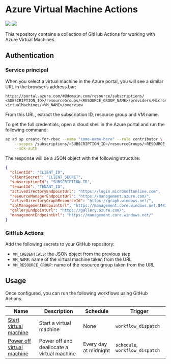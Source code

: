 # Azure Virtual Machine Actions

[![](https://github.com/gabrielecanepa/azure-vm-actions/actions/workflows/start-vm.yml/badge.svg)](https://github.com/gabrielecanepa/azure-vm-actions/actions/workflows/start-vm.yml)
[![](https://github.com/gabrielecanepa/azure-vm-actions/actions/workflows/power-off-vm.yml/badge.svg)](https://github.com/gabrielecanepa/azure-vm-actions/actions/workflows/power-off-vm.yml)

This repository contains a collection of GitHub Actions for working with Azure Virtual Machines.

## Authentication

### Service principal

When you select a virtual machine in the Azure portal, you will see a similar URL in the browser’s address bar:

```
https://portal.azure.com/#@domain.com/resource/subscriptions/
<SUBSCRIPTION_ID>/resourceGroups/<RESOURCE_GROUP_NAME>/providers/Microsoft.Compute/
virtualMachines/<VM_NAME>/overview
```

From this URL, extract the subscription ID, resource group and VM name.

To get the full credentials, open a cloud shell in the Azure portal and run the following command:

```sh
az ad sp create-for-rbac --name "some-name-here" --role contributor \
    --scopes /subscriptions/<SUBSCRIPTION_ID>/resourceGroups/<RESOURCE_GROUP_NAME> \
    --sdk-auth
```

The response will be a JSON object with the following structure:

```json
{
  "clientId": "CLIENT_ID",
  "clientSecret": "CLIENT_SECRET",
  "subscriptionId": "SUBSCRIPTION_ID",
  "tenantId": "TENANT_ID",
  "activeDirectoryEndpointUrl": "https://login.microsoftonline.com",
  "resourceManagerEndpointUrl": "https://management.azure.com/",
  "activeDirectoryGraphResourceId": "https://graph.windows.net/",
  "sqlManagementEndpointUrl": "https://management.core.windows.net:8443/",
  "galleryEndpointUrl": "https://gallery.azure.com/",
  "managementEndpointUrl": "https://management.core.windows.net/"
}
```

### GitHub Actions

Add the following secrets to your GitHub repository:

- `VM_CREDENTIALS`: the JSON object from the previous step
- `VM_NAME`: name of the virtual machine taken from the URL
- `VM_RESOURCE_GROUP`: name of the resource group taken from the URL

## Usage
  
Once configured, you can run the following workflows using GitHub Actions.

| Name | Description | Schedule | Trigger |
| --- | --- | --- | --- |
| [Start virtual machine](.github/workflows/stop-vm.yml) | Start a virtual machine | None | `workflow_dispatch` |
| [Power off virtual machine](.github/workflows/power-off-vm.yml) | Power off and deallocate a virtual machine | Every day at midnight | `schedule`, `workflow_dispatch` |

